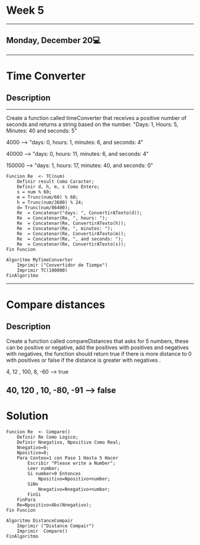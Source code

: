 # Week 5
---
## Monday, December 20💻
---
# Time Converter
## Description
---
Create a function called timeConverter that receives a positive number of seconds and returns a string based on the number. "Days: 1, Hours: 5, Minutes: 40 and seconds: 5"

4000 --> "days: 0, hours: 1, minutes: 6, and seconds: 4"

40000 --> "days: 0, hours: 11, minutes: 6, and seconds: 4"

150000 --> "days: 1, hours: 17, minutes: 40, and seconds: 0"
```
Funcion Re  <- TC(num)
	Definir result Como Caracter;
	Definir d, h, m, s Como Entero;
	s = num % 60;
	m = Trunc(num/60) % 60;
	h = Trunc(num/3600) % 24;
	d= Trunc(num/86400);
	Re  = Concatenar("days: ", ConvertirATexto(d));
	Re  = Concatenar(Re, ", hours: ");
	Re  = Concatenar(Re, ConvertirATexto(h));
	Re  = Concatenar(Re, ", minutes: ");
	Re  = Concatenar(Re, ConvertirATexto(m));
	Re  = Concatenar(Re, ", and seconds: ");
	Re  = Concatenar(Re, ConvertirATexto(s));
Fin Funcion

Algoritmo MyTimeConverter
	Imprimir ("Convertidor de Tiempo")
	Imprimir TC(100000)
FinAlgoritmo
```
---
# Compare distances
## Description
Create a function called compareDistances that asks for 5 numbers, these can be positive or negative, add the positives with positives and negatives with negatives, the function should return true if there is more distance to 0 with positives or false if the distance is greater with negatives .

4, 12 , 100, 8, -60 --> true

40, 120 , 10, -80, -91 --> false
---
# Solution
```
Funcion Re  <- Compare()
	Definir Re Como Logico;
	Definir Nnegativo, Npositivo Como Real;
	Nnegativo=0;
	Npositivo=0;
	Para Conteo=1 con Paso 1 Hasta 5 Hacer
		Escribir "Please write a Number";
		Leer number;
		Si number>0 Entonces
			Npositivo=Npositivo+number;
		SiNo
			Nnegativo=Nnegativo+number;
		FinSi
	FinPara
	Re=Npositivo>Abs(Nnegativo);
Fin Funcion

Algoritmo DistanceCompair
	Imprimir ("Distance Compair")
	Imprimir  Compare()
FinAlgoritmo
```
